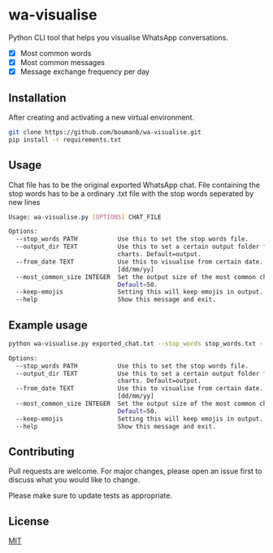 # wa-visualise

Python CLI tool that helps you visualise WhatsApp conversations.
- [x] Most common words
- [x] Most common messages
- [x] Message exchange frequency per day

## Installation

After creating and activating a new virtual environment.

```bash
git clone https://github.com/boumanb/wa-visualise.git
pip install -r requirements.txt

```


## Usage

Chat file has to be the original exported WhatsApp chat.
File containing the stop words has to be a ordinary .txt file with the stop words seperated by new lines

```bash
Usage: wa-visualise.py [OPTIONS] CHAT_FILE

Options:
  --stop_words PATH           Use this to set the stop words file.
  --output_dir TEXT           Use this to set a certain output folder for the
                              charts. Default=output.
  --from_date TEXT            Use this to visualise from certain date.
                              [dd/mm/yy]
  --most_common_size INTEGER  Set the output size of the most common charts.
                              Default=50.
  --keep-emojis               Setting this will keep emojis in output.
  --help                      Show this message and exit.

```

## Example usage

```bash
python wa-visualise.py exported_chat.txt --stop_words stop_words.txt --most_common_size 30 --from_date 11-03-19

Options:
  --stop_words PATH           Use this to set the stop words file.
  --output_dir TEXT           Use this to set a certain output folder for the
                              charts. Default=output.
  --from_date TEXT            Use this to visualise from certain date.
                              [dd/mm/yy]
  --most_common_size INTEGER  Set the output size of the most common charts.
                              Default=50.
  --keep-emojis               Setting this will keep emojis in output.
  --help                      Show this message and exit.

```

## Contributing
Pull requests are welcome. For major changes, please open an issue first to discuss what you would like to change.

Please make sure to update tests as appropriate.

## License
[MIT](https://choosealicense.com/licenses/mit/)
